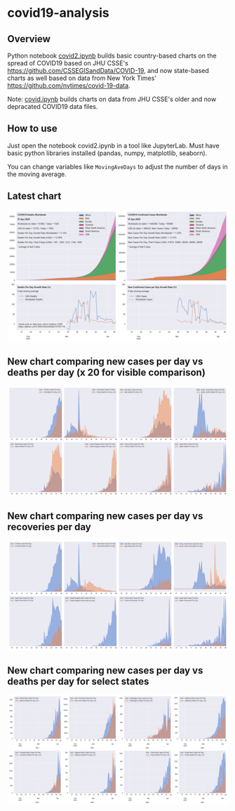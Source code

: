 # covid19-analysis

## Overview
Python notebook [covid2.ipynb](https://github.com/danlaw/covid19-analysis/blob/master/covid2.ipynb) builds basic country-based charts on the spread of COVID19 based on JHU CSSE's https://github.com/CSSEGISandData/COVID-19, and now state-based charts as well based on data from New York Times' https://github.com/nytimes/covid-19-data.

Note: [covid.ipynb](https://github.com/danlaw/covid19-analysis/blob/master/covid.ipynb) builds charts on data from JHU CSSE's older and now depracated COVID19 data files.

## How to use
Just open the notebook covid2.ipynb in a tool like JupyterLab. Must have basic python libraries installed (pandas, numpy, matplotlib, seaborn).

You can change variables like ``MovingAveDays`` to adjust the number of days in the moving average.

## Latest chart
![Latest chart](charts/20200407-covid19-chart.png)

## New chart comparing new cases per day vs deaths per day (x 20 for visible comparison)
![Comparison chart](charts/20200407-comparison-chart.png)

## New chart comparing new cases per day vs recoveries per day
![Recovery chart](charts/20200407-comparison-recovery-chart.png)

## New chart comparing new cases per day vs deaths per day for select states
![Recovery chart](charts/20200407-covid19-states.png)